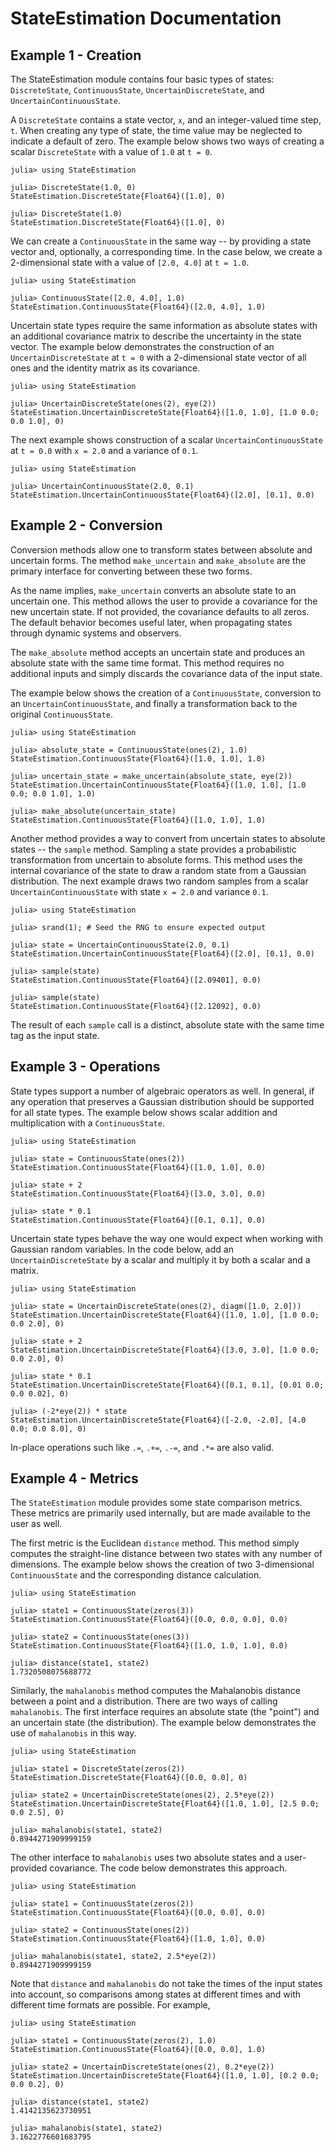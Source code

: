 # StateEstimation Documentation


## Example 1 - Creation

The StateEstimation module contains four basic types of states: `DiscreteState`,
`ContinuousState`, `UncertainDiscreteState`, and `UncertainContinuousState`.

A `DiscreteState` contains a state vector, `x`, and an integer-valued time
step, `t`. When creating any type of state, the time value may be neglected to
indicate a default of zero. The example below shows two ways of creating a
scalar `DiscreteState` with a value of `1.0` at `t = 0`.

```jldoctest
julia> using StateEstimation

julia> DiscreteState(1.0, 0)
StateEstimation.DiscreteState{Float64}([1.0], 0)

julia> DiscreteState(1.0)
StateEstimation.DiscreteState{Float64}([1.0], 0)

```

We can create a `ContinuousState` in the same way -- by providing a state vector
and, optionally, a corresponding time. In the case below, we create a
2-dimensional state with a value of `[2.0, 4.0]` at `t = 1.0`.

```jldoctest
julia> using StateEstimation

julia> ContinuousState([2.0, 4.0], 1.0)
StateEstimation.ContinuousState{Float64}([2.0, 4.0], 1.0)

```

Uncertain state types require the same information as absolute states with an
additional covariance matrix to describe the uncertainty in the state vector.
The example below demonstrates the construction of an `UncertainDiscreteState`
at `t = 0` with a 2-dimensional state vector of all ones and the identity
matrix as its covariance.

```jldoctest
julia> using StateEstimation

julia> UncertainDiscreteState(ones(2), eye(2))
StateEstimation.UncertainDiscreteState{Float64}([1.0, 1.0], [1.0 0.0; 0.0 1.0], 0)

```

The next example shows construction of a scalar `UncertainContinuousState` at
`t = 0.0` with `x = 2.0` and a variance of `0.1`.

```jldoctest
julia> using StateEstimation

julia> UncertainContinuousState(2.0, 0.1)
StateEstimation.UncertainContinuousState{Float64}([2.0], [0.1], 0.0)

```

## Example 2 - Conversion

Conversion methods allow one to transform states between absolute and
uncertain forms. The method `make_uncertain` and `make_absolute` are the primary
interface for converting between these two forms.

As the name implies, `make_uncertain` converts an absolute state to an
uncertain one. This method allows the user to provide a covariance for the new
uncertain state. If not provided, the covariance defaults to all zeros. The
default behavior becomes useful later, when propagating states through
dynamic systems and observers.

The `make_absolute` method accepts an uncertain state and produces an
absolute state with the same time format. This method requires no additional
inputs and simply discards the covariance data of the input state.

The example below shows the creation of a `ContinuousState`, conversion to an
`UncertainContinuousState`, and finally a transformation back to the original
`ContinuousState`.

```jldoctest
julia> using StateEstimation

julia> absolute_state = ContinuousState(ones(2), 1.0)
StateEstimation.ContinuousState{Float64}([1.0, 1.0], 1.0)

julia> uncertain_state = make_uncertain(absolute_state, eye(2))
StateEstimation.UncertainContinuousState{Float64}([1.0, 1.0], [1.0 0.0; 0.0 1.0], 1.0)

julia> make_absolute(uncertain_state)
StateEstimation.ContinuousState{Float64}([1.0, 1.0], 1.0)

```

Another method provides a way to convert from uncertain states to absolute
states -- the `sample` method. Sampling a state provides a probabilistic
transformation from uncertain to absolute forms. This method uses the internal
covariance of the state to draw a random state from a Gaussian distribution. The
next example draws two random samples from a scalar `UncertainContinuousState`
with state `x = 2.0` and variance `0.1`.

```jldoctest
julia> using StateEstimation

julia> srand(1); # Seed the RNG to ensure expected output

julia> state = UncertainContinuousState(2.0, 0.1)
StateEstimation.UncertainContinuousState{Float64}([2.0], [0.1], 0.0)

julia> sample(state)
StateEstimation.ContinuousState{Float64}([2.09401], 0.0)

julia> sample(state)
StateEstimation.ContinuousState{Float64}([2.12092], 0.0)

```

The result of each `sample` call is a distinct, absolute state with the same
time tag as the input state.


## Example 3 - Operations

State types support a number of algebraic operators as well. In general, if any
operation that preserves a Gaussian distribution should be supported for all
state types. The example below shows scalar addition and multiplication with
a `ContinuousState`.

```jldoctest
julia> using StateEstimation

julia> state = ContinuousState(ones(2))
StateEstimation.ContinuousState{Float64}([1.0, 1.0], 0.0)

julia> state + 2
StateEstimation.ContinuousState{Float64}([3.0, 3.0], 0.0)

julia> state * 0.1
StateEstimation.ContinuousState{Float64}([0.1, 0.1], 0.0)

```

Uncertain state types behave the way one would expect when working with
Gaussian random variables. In the code below, add an `UncertainDiscreteState` by
a scalar and multiply it by both a scalar and a matrix.

```jldoctest
julia> using StateEstimation

julia> state = UncertainDiscreteState(ones(2), diagm([1.0, 2.0]))
StateEstimation.UncertainDiscreteState{Float64}([1.0, 1.0], [1.0 0.0; 0.0 2.0], 0)

julia> state + 2
StateEstimation.UncertainDiscreteState{Float64}([3.0, 3.0], [1.0 0.0; 0.0 2.0], 0)

julia> state * 0.1
StateEstimation.UncertainDiscreteState{Float64}([0.1, 0.1], [0.01 0.0; 0.0 0.02], 0)

julia> (-2*eye(2)) * state
StateEstimation.UncertainDiscreteState{Float64}([-2.0, -2.0], [4.0 0.0; 0.0 8.0], 0)

```

In-place operations such like `.=`, `.+=`, `.-=`, and `.*=` are also valid.


## Example 4 - Metrics

The `StateEstimation` module provides some state comparison metrics. These
metrics are primarily used internally, but are made available to the user as
well.

The first metric is the Euclidean `distance` method. This method simply computes
the straight-line distance between two states with any number of dimensions. The
example below shows the creation of two 3-dimensional `ContinuousState` and the
corresponding distance calculation.

```jldoctest
julia> using StateEstimation

julia> state1 = ContinuousState(zeros(3))
StateEstimation.ContinuousState{Float64}([0.0, 0.0, 0.0], 0.0)

julia> state2 = ContinuousState(ones(3))
StateEstimation.ContinuousState{Float64}([1.0, 1.0, 1.0], 0.0)

julia> distance(state1, state2)
1.7320508075688772

```

Similarly, the `mahalanobis` method computes the Mahalanobis distance between
a point and a distribution. There are two ways of calling `mahalanobis`. The
first interface requires an absolute state (the "point") and an uncertain state
(the distribution). The example below demonstrates the use of `mahalanobis` in
this way.

```jldoctest
julia> using StateEstimation

julia> state1 = DiscreteState(zeros(2))
StateEstimation.DiscreteState{Float64}([0.0, 0.0], 0)

julia> state2 = UncertainDiscreteState(ones(2), 2.5*eye(2))
StateEstimation.UncertainDiscreteState{Float64}([1.0, 1.0], [2.5 0.0; 0.0 2.5], 0)

julia> mahalanobis(state1, state2)
0.8944271909999159

```

The other interface to `mahalanobis` uses two absolute states and a
user-provided covariance. The code below demonstrates this approach.

```jldoctest
julia> using StateEstimation

julia> state1 = ContinuousState(zeros(2))
StateEstimation.ContinuousState{Float64}([0.0, 0.0], 0.0)

julia> state2 = ContinuousState(ones(2))
StateEstimation.ContinuousState{Float64}([1.0, 1.0], 0.0)

julia> mahalanobis(state1, state2, 2.5*eye(2))
0.8944271909999159

```

Note that `distance` and `mahalanobis` do not take the times of the input states
into account, so comparisons among states at different times and with different
time formats are possible. For example,

```jldoctest
julia> using StateEstimation

julia> state1 = ContinuousState(zeros(2), 1.0)
StateEstimation.ContinuousState{Float64}([0.0, 0.0], 1.0)

julia> state2 = UncertainDiscreteState(ones(2), 0.2*eye(2))
StateEstimation.UncertainDiscreteState{Float64}([1.0, 1.0], [0.2 0.0; 0.0 0.2], 0)

julia> distance(state1, state2)
1.4142135623730951

julia> mahalanobis(state1, state2)
3.1622776601683795

```
